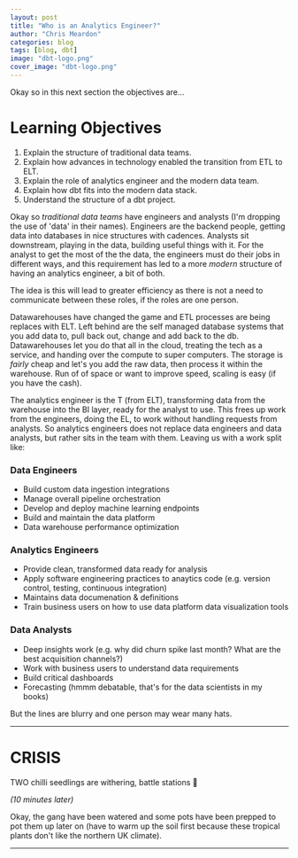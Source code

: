 ```yaml
---
layout: post
title: "Who is an Analytics Engineer?"
author: "Chris Meardon"
categories: blog
tags: [blog, dbt]
image: "dbt-logo.png"
cover_image: "dbt-logo.png"
---
```


Okay so in this next section the objectives are...

# Learning Objectives

1. Explain the structure of traditional data teams.
2. Explain how advances in technology enabled the transition from ETL to ELT.
3. Explain the role of analytics engineer and the modern data team.
4. Explain how dbt fits into the modern data stack.
5. Understand the structure of a dbt project.

Okay so _traditional data teams_ have engineers and analysts (I'm dropping the use of 'data' in their names). Engineers are the backend people, getting data into databases in nice structures with cadences. Analysts sit downstream, playing in the data, building useful things with it. For the analyst to get the most of the the data, the engineers must do their jobs in different ways, and this requirement has led to a more _modern_ structure of having an analytics engineer, a bit of both.

The idea is this will lead to greater efficiency as there is not a need to communicate between these roles, if the roles are one person.

Datawarehouses have changed the game and ETL processes are being replaces with ELT. Left behind are the self managed database systems that you add data to, pull back out, change and add back to the db. Datawarehouses let you do that all in the cloud, treating the tech as a service, and handing over the compute to super computers. The storage is _fairly_ cheap and let's you add the raw data, then process it within the warehouse. Run of of space or want to improve speed, scaling is easy (if you have the cash).

The analytics engineer is the T (from ELT), transforming data from the warehouse into the BI layer, ready for the analyst to use. This frees up work from the engineers, doing the EL, to work without handling requests from analysts. So analytics engineers does not replace data engineers and data analysts, but rather sits in the team with them. Leaving us with a work split like:

### Data Engineers

- Build custom data ingestion integrations
- Manage overall pipeline orchestration
- Develop and deploy machine learning endpoints
- Build and maintain the data platform
- Data warehouse performance optimization

### Analytics Engineers

- Provide clean, transformed data ready for analysis
- Apply software engineering practices to anaytics code (e.g. version control, testing, continuous integration)
- Maintains data documenation & definitions
- Train business users on how to use data platform data visualization tools

### Data Analysts

- Deep insights work (e.g. why did churn spike last month? What are the best acquisition channels?)
- Work with business users to understand data requirements
- Build critical dashboards
- Forecasting (hmmm debatable, that's for the data scientists in my books)

But the lines are blurry and one person may wear many hats.

---

# CRISIS

TWO chilli seedlings are withering, battle stations 🚨

_(10 minutes later)_

Okay, the gang have been watered and some pots have been prepped to pot them up later on (have to warm up the soil first because these tropical plants don't like the northern UK climate).

---
